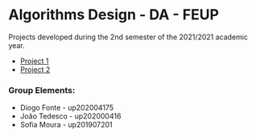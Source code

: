 # Algorithms Design - DA - FEUP

Projects developed during the 2nd semester of the 2021/2021 academic year.

- [Project 1](/project-1)
- [Project 2](/project-2)

### Group Elements:
- Diogo Fonte - up202004175
- João Tedesco - up202000416
- Sofia Moura - up201907201
